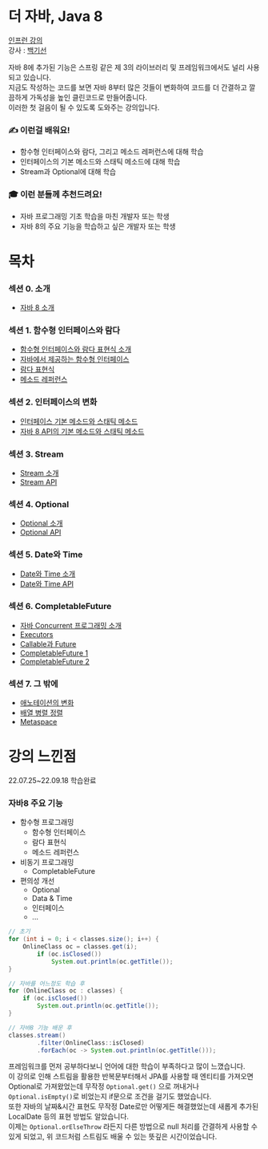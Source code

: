 # 더 자바, Java 8

<a href="https://www.inflearn.com/course/the-java-java8/dashboard">인프런 강의</a><br>
강사 : <a href="https://www.inflearn.com/users/@whiteship">백기선</a>

자바 8에 추가된 기능은 스프링 같은 제 3의 라이브러리 및 프레임워크에서도 널리 사용되고 있습니다.<br>
지금도 작성하는 코드를 보면 자바 8부터 많은 것들이 변화하여 코드를 더 간결하고 깔끔하게 가독성을 높인 클린코드로 만들어줍니다.<br>
이러한 첫 걸음이 될 수 있도록 도와주는 강의입니다.

### ✍️ 이런걸 배워요!

- 함수형 인터페이스와 람다, 그리고 메소드 레퍼런스에 대해 학습
- 인터페이스의 기본 메소드와 스태틱 메소드에 대해 학습
- Stream과 Optional에 대해 학습

### 🎓 이런 분들께 추천드려요!

- 자바 프로그래밍 기초 학습을 마친 개발자 또는 학생
- 자바 8의 주요 기능을 학습하고 싶은 개발자 또는 학생

# 목차

### 섹션 0. 소개
- <a href="https://github.com/Sangyong-Jeon/Inflearn_The-Java8/blob/main/섹션0.소개/자바8소개.md">자바 8 소개</a>
### 섹션 1. 함수형 인터페이스와 람다
- [함수형 인터페이스와 람다 표현식 소개](https://github.com/Sangyong-Jeon/Inflearn_The-Java8/blob/main/섹션1.함수형인터페이스와%20람다/함수형인터페이스와%20람다표현식%20소개.md)
- [자바에서 제공하는 함수형 인터페이스](https://github.com/Sangyong-Jeon/Inflearn_The-Java8/blob/main/섹션1.함수형인터페이스와%20람다/자바에서%20제공하는%20함수형%20인터페이스.md)
- [람다 표현식](https://github.com/Sangyong-Jeon/Inflearn_The-Java8/blob/main/섹션1.함수형인터페이스와%20람다/람다%20표현식.md)
- [메소드 레퍼런스](https://github.com/Sangyong-Jeon/Inflearn_The-Java8/blob/main/섹션1.함수형인터페이스와%20람다/메소드%20레퍼런스.md)
### 섹션 2. 인터페이스의 변화
- [인터페이스 기본 메소드와 스태틱 메소드](https://github.com/Sangyong-Jeon/Inflearn_The-Java8/blob/main/섹션2.인터페이스의%20변화/인터페이스%20기본메소드와%20스태틱%20메소드.md)
- [자바 8 API의 기본 메소드와 스태틱 메소드](https://github.com/Sangyong-Jeon/Inflearn_The-Java8/blob/main/섹션2.인터페이스의%20변화/자바%208%20API의%20기본%20메소드와%20스태틱%20메소드.md)
### 섹션 3. Stream
- [Stream 소개](https://github.com/Sangyong-Jeon/Inflearn_The-Java8/blob/main/%EC%84%B9%EC%85%983.Stream/Stream%20%EC%86%8C%EA%B0%9C.md)
- [Stream API](https://github.com/Sangyong-Jeon/Inflearn_The-Java8/blob/main/섹션3.Stream/Stream%20API.md)
### 섹션 4. Optional
- [Optional 소개](https://github.com/Sangyong-Jeon/Inflearn_The-Java8/blob/main/섹션4.Optional/Optional%20소개.md)
- [Optional API](https://github.com/Sangyong-Jeon/Inflearn_The-Java8/blob/main/섹션4.Optional/Optional%20API.md)
### 섹션 5. Date와 Time
- [Date와 Time 소개](https://github.com/Sangyong-Jeon/Inflearn_The-Java8/blob/main/섹션5.Date와%20Time/Date와%20Time%20소개.md)
- [Date와 Time API](https://github.com/Sangyong-Jeon/Inflearn_The-Java8/blob/main/섹션5.Date와%20Time/Date와%20Time%20API.md)
### 섹션 6. CompletableFuture
- [자바 Concurrent 프로그래밍 소개](https://github.com/Sangyong-Jeon/Inflearn_The-Java8/blob/main/섹션6.CompletableFuture/자바%20Concurrent%20프로그래밍%20소개.md)
- [Executors](https://github.com/Sangyong-Jeon/Inflearn_The-Java8/blob/main/섹션6.CompletableFuture/Executors.md)
- [Callable과 Future](https://github.com/Sangyong-Jeon/Inflearn_The-Java8/blob/main/섹션6.CompletableFuture/Callable과%20Future.md)
- [CompletableFuture 1](https://github.com/Sangyong-Jeon/Inflearn_The-Java8/blob/main/섹션6.CompletableFuture/CompletableFuture%201.md)
- [CompletableFuture 2](https://github.com/Sangyong-Jeon/Inflearn_The-Java8/blob/main/섹션6.CompletableFuture/CompletableFuture%202.md)
### 섹션 7. 그 밖에
- [애노테이션의 변화](https://github.com/Sangyong-Jeon/Inflearn_The-Java8/blob/main/섹션7.%20그%20밖에/애노테이션의%20변화.md)
- [배열 병렬 정렬](https://github.com/Sangyong-Jeon/Inflearn_The-Java8/blob/main/섹션7.%20그%20밖에/배열%20병렬%20정렬.md)
- [Metaspace](https://github.com/Sangyong-Jeon/Inflearn_The-Java8/blob/main/섹션7.%20그%20밖에/Metaspace.md)

# 강의 느낀점

22.07.25~22.09.18 학습완료

### 자바8 주요 기능
- 함수형 프로그래밍
  - 함수형 인터페이스
  - 람다 표현식
  - 메소드 레퍼런스
- 비동기 프로그래밍
  - CompletableFuture
- 편의성 개선
  - Optional
  - Data & Time
  - 인터페이스
  - ...

```java
// 초기
for (int i = 0; i < classes.size(); i++) {
    OnlineClass oc = classes.get(i);
        if (oc.isClosed())
            System.out.println(oc.getTitle());
}

// 자바를 어느정도 학습 후
for (OnlineClass oc : classes) {
    if (oc.isClosed())
        System.out.println(oc.getTitle());
}

// 자바8 기능 배운 후
classes.stream()
        .filter(OnlineClass::isClosed)
        .forEach(oc -> System.out.println(oc.getTitle()));
```

프레임워크를 먼저 공부하다보니 언어에 대한 학습이 부족하다고 많이 느꼈습니다.<br>
이 강의로 인해 스트림을 활용한 반복문부터해서 JPA를 사용할 때 엔티티를 가져오면 Optional로 가져왔었는데 무작정 `Optional.get()` 으로 꺼내거나 `Optional.isEmpty()`로 비었는지 if문으로 조건을 걸기도 했었습니다.<br>
또한 자바의 날짜&시간 표현도 무작정 Date로만 어떻게든 해결했었는데 새롭게 추가된 LocalDate 등의 표현 방법도 알았습니다.<br>
이제는 `Optional.orElseThrow` 라든지 다른 방법으로 null 처리를 간결하게 사용할 수 있게 되었고, 위 코드처럼 스트림도 배울 수 있는 뜻깊은 시간이었습니다.
